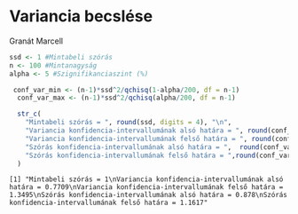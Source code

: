 Variancia becslése
================
Granát Marcell

``` r
ssd <- 1 #Mintabeli szórás
n <- 100 #Mintanagyság
alpha <- 5 #Szignifikanciaszint (%)
```

``` r
 conf_var_min <- (n-1)*ssd^2/qchisq(1-alpha/200, df = n-1)
  conf_var_max <- (n-1)*ssd^2/qchisq(alpha/200, df = n-1)

  str_c(
    "Mintabeli szórás = ", round(ssd, digits = 4), "\n",
    "Variancia konfidencia-intervallumának alsó határa = ", round(conf_var_min, digits = 4), "\n",
    "Variancia konfidencia-intervallumának felső határa = ", round(conf_var_max, digits = 4), "\n",
    "Szórás konfidencia-intervallumának alsó határa = ",  round(conf_var_min^0.5, digits = 4), "\n",
    "Szórás konfidencia-intervallumának felső határa = ",round(conf_var_max^0.5, digits = 4)
  )
```

    [1] "Mintabeli szórás = 1\nVariancia konfidencia-intervallumának alsó határa = 0.7709\nVariancia konfidencia-intervallumának felső határa = 1.3495\nSzórás konfidencia-intervallumának alsó határa = 0.878\nSzórás konfidencia-intervallumának felső határa = 1.1617"
